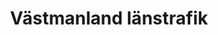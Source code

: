 ---
title: "Västmanland länstrafik"
link: "https://www.vl.se/"
image: "/media/2021/12/vastmanland-lanstrafik.webp"
---